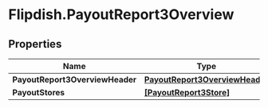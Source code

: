 # Flipdish.PayoutReport3Overview

## Properties
Name | Type | Description | Notes
------------ | ------------- | ------------- | -------------
**PayoutReport3OverviewHeader** | [**PayoutReport3OverviewHeader**](PayoutReport3OverviewHeader.md) |  | [optional] 
**PayoutStores** | [**[PayoutReport3Store]**](PayoutReport3Store.md) |  | [optional] 



